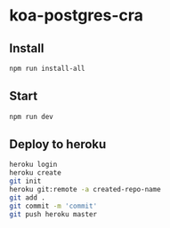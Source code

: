 # koa-postgres-cra

## Install

```bash
npm run install-all
```

## Start

```bash
npm run dev
```

## Deploy to heroku

```bash
heroku login
heroku create
git init
heroku git:remote -a created-repo-name
git add .
git commit -m 'commit'
git push heroku master
```
